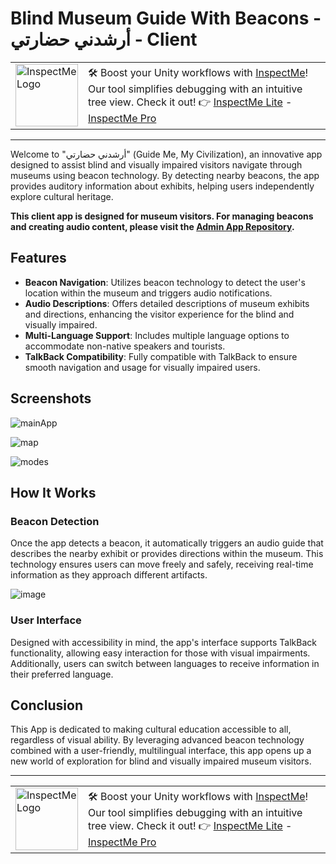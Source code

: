 # Blind Museum Guide With Beacons - أرشدني حضارتي - Client

<table>
  <tr>
    <td><img src="https://github.com/user-attachments/assets/628d98c6-0224-48a2-b3e3-321b5f48e681" alt="InspectMe Logo" width="100"></td>
    <td>
      🛠️ Boost your Unity workflows with <a href="https://divinitycodes.de/">InspectMe</a>! Our tool simplifies debugging with an intuitive tree view. Check it out! 👉 
      <a href="https://assetstore.unity.com/packages/tools/utilities/inspectme-lite-advanced-debugging-code-clarity-283366">InspectMe Lite</a> - 
      <a href="https://assetstore.unity.com/packages/tools/utilities/inspectme-pro-advanced-debugging-code-clarity-256329">InspectMe Pro</a>
    </td>
  </tr>
</table>

---

Welcome to "أرشدني حضارتي" (Guide Me, My Civilization), an innovative app designed to assist blind and visually impaired visitors navigate through museums using beacon technology. By detecting nearby beacons, the app provides auditory information about exhibits, helping users independently explore cultural heritage.

**This client app is designed for museum visitors. For managing beacons and creating audio content, please visit the [Admin App Repository](https://github.com/AirCoder89/Blind-Museum-Guide-With-Beacons-Unity-Admin).**


## Features

- **Beacon Navigation**: Utilizes beacon technology to detect the user's location within the museum and triggers audio notifications.
- **Audio Descriptions**: Offers detailed descriptions of museum exhibits and directions, enhancing the visitor experience for the blind and visually impaired.
- **Multi-Language Support**: Includes multiple language options to accommodate non-native speakers and tourists.
- **TalkBack Compatibility**: Fully compatible with TalkBack to ensure smooth navigation and usage for visually impaired users.

## Screenshots

![mainApp](https://user-images.githubusercontent.com/62396712/77124179-7619a780-6a42-11ea-9611-c1b69c7e6289.PNG)

![map](https://user-images.githubusercontent.com/62396712/77124183-7a45c500-6a42-11ea-9f55-ff72208e8f0a.PNG)

![modes](https://user-images.githubusercontent.com/62396712/77124190-7e71e280-6a42-11ea-87f0-3dac236be7ef.PNG)


## How It Works

### Beacon Detection

Once the app detects a beacon, it automatically triggers an audio guide that describes the nearby exhibit or provides directions within the museum. This technology ensures users can move freely and safely, receiving real-time information as they approach different artifacts.

![image](https://github.com/user-attachments/assets/c717e190-a087-4496-845b-74356fb65d61)


### User Interface

Designed with accessibility in mind, the app's interface supports TalkBack functionality, allowing easy interaction for those with visual impairments. Additionally, users can switch between languages to receive information in their preferred language.

## Conclusion

This App is dedicated to making cultural education accessible to all, regardless of visual ability. By leveraging advanced beacon technology combined with a user-friendly, multilingual interface, this app opens up a new world of exploration for blind and visually impaired museum visitors.

---

<table>
  <tr>
    <td><img src="https://github.com/user-attachments/assets/628d98c6-0224-48a2-b3e3-321b5f48e681" alt="InspectMe Logo" width="100"></td>
    <td>
      🛠️ Boost your Unity workflows with <a href="https://divinitycodes.de/">InspectMe</a>! Our tool simplifies debugging with an intuitive tree view. Check it out! 👉 
      <a href="https://assetstore.unity.com/packages/tools/utilities/inspectme-lite-advanced-debugging-code-clarity-283366">InspectMe Lite</a> - 
      <a href="https://assetstore.unity.com/packages/tools/utilities/inspectme-pro-advanced-debugging-code-clarity-256329">InspectMe Pro</a>
    </td>
  </tr>
</table>
